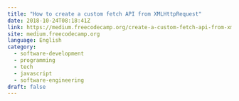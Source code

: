 ```yaml
---
title: "How to create a custom fetch API from XMLHttpRequest"
date: 2018-10-24T08:18:41Z
link: https://medium.freecodecamp.org/create-a-custom-fetch-api-from-xmlhttprequest-2cad1b84f07c?source=rss----336d898217ee---4&utm_medium=RSS&utm_source=news.12bit.vn
site: medium.freecodecamp.org
language: English
category:
  - software-development
  - programming
  - tech
  - javascript
  - software-engineering
draft: false
---
```

